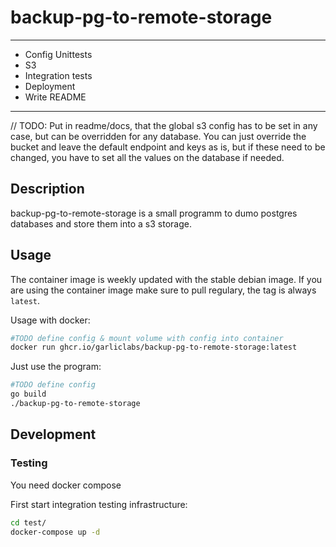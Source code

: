 # backup-pg-to-remote-storage

----

* Config Unittests
* S3
* Integration tests
* Deployment
* Write README

----

// TODO: Put in readme/docs, that the global s3 config has to be set in any case, but can be overridden for any database. You can just override the bucket and leave the default endpoint and keys as is, but if these need to be changed, you have to set all the values on the database if needed.


## Description

backup-pg-to-remote-storage is a small programm to dumo postgres databases and store them into a s3 storage.  

## Usage

The container image is weekly updated with the stable debian image.
If you are using the container image make sure to pull regulary, the tag is always `latest`.


Usage with docker:  

```bash
#TODO define config & mount volume with config into container
docker run ghcr.io/garliclabs/backup-pg-to-remote-storage:latest
```

Just use the program:  

```bash
#TODO define config
go build
./backup-pg-to-remote-storage
```

## Development

### Testing

You need docker compose

First start integration testing infrastructure:  

```bash
cd test/
docker-compose up -d
```


